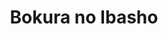 --- 
title: "Bokura no Ibasho"
publishdate: "2019-8-1T16:48:46+02:00"
src: "https://365manga.net/manga/bokura-no-ibasho"
image: "https://data.365manga.net/images/thumbnails/6745-bokura-no-ibasho.jpg"
description: "A oneshot about the beginnings of the Japanese pop duo WaT. Told from the point of view of Teppei Koike."
---